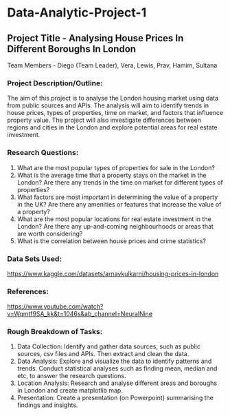 # Data-Analytic-Project-1

## Project Title - Analysing House Prices In Different Boroughs In London 
Team Members -  Diego (Team Leader), Vera, Lewis, Prav, Hamim, Sultana

### Project Description/Outline:
The aim of this project is to analyse the London housing market using data from public sources and APIs.
The analysis will aim to identify trends in house prices, types of properties, time on market, and factors that influence property value.
The project will also investigate differences between regions and cities in the London and explore potential areas for real estate investment.

### Research Questions:
1.   What are the most popular types of properties for sale in the London? 
2.   What is the average time that a property stays on the market in the London? Are there any trends in the time on market for different types of properties?
3.   What factors are most important in determining the value of a property in the UK? Are there any amenities or features that increase the value of a property?
4.   What are the most popular locations for real estate investment in the London? Are there any up-and-coming neighbourhoods or areas that are worth considering?
5.   What is the correlation between house prices and crime statistics?

### Data Sets Used:
https://www.kaggle.com/datasets/arnavkulkarni/housing-prices-in-london

### References:
https://www.youtube.com/watch?v=Wqmtf9SA_kk&t=1046s&ab_channel=NeuralNine

### Rough Breakdown of Tasks:
1. Data Collection: Identify and gather data sources, such as public sources, csv files and APIs. Then extract and clean the data.
2. Data Analysis: Explore and visualize the data to identify patterns and trends. Conduct statistical analyses such as finding mean, median and etc, to answer the research questions.
3. Location Analysis: Research and analyse different areas and boroughs in London and create matplotlib map.
4. Presentation: Create a presentation (on Powerpoint) summarising the findings and insights.
